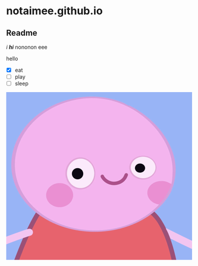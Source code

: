 # notaimee.github.io

## Readme
*i*
***hi***
nononon
eee

hello
- [x] eat
- [ ] play
- [ ] sleep

<img src="peppa.png" alt="cat" title="cat">
